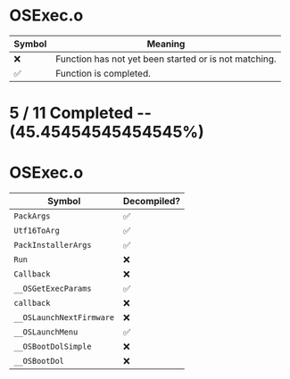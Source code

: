 # OSExec.o
| Symbol | Meaning 
| ------------- | ------------- 
| :x: | Function has not yet been started or is not matching. 
| :white_check_mark: | Function is completed. 


# 5 / 11 Completed -- (45.45454545454545%)
# OSExec.o
| Symbol | Decompiled? |
| ------------- | ------------- |
| `PackArgs` | :white_check_mark: |
| `Utf16ToArg` | :white_check_mark: |
| `PackInstallerArgs` | :white_check_mark: |
| `Run` | :x: |
| `Callback` | :x: |
| `__OSGetExecParams` | :white_check_mark: |
| `callback` | :x: |
| `__OSLaunchNextFirmware` | :x: |
| `__OSLaunchMenu` | :white_check_mark: |
| `__OSBootDolSimple` | :x: |
| `__OSBootDol` | :x: |
